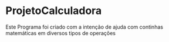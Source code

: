 # ProjetoCalculadora
Este Programa foi criado com a intenção de ajuda com continhas matemáticas em diversos tipos de operações
